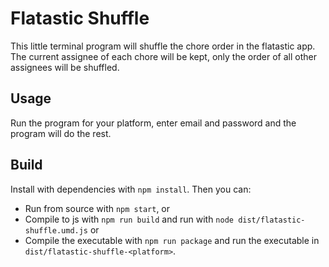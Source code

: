 # Flatastic Shuffle

This little terminal program will shuffle the chore order in the flatastic app. The current assignee of each chore will be kept, only the order of all other assignees will be shuffled.

## Usage

Run the program for your platform, enter email and password and the program will do the rest.

## Build

Install with dependencies with `npm install`. Then you can:

- Run from source with `npm start`, or
- Compile to js with `npm run build` and run with `node dist/flatastic-shuffle.umd.js` or
- Compile the executable with `npm run package` and run the executable in `dist/flatastic-shuffle-<platform>`.
